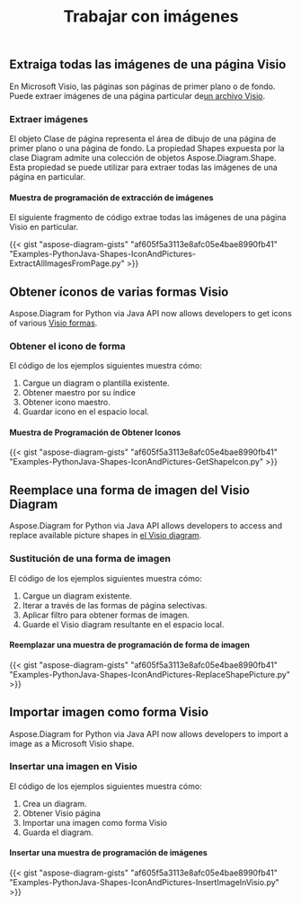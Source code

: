 ﻿---
title: Trabajar con imágenes
type: docs
weight: 70
url: /es/python-java/working-with-images/
description: Esta página describe cómo extraer, reemplazar o insertar una imagen de una página del dibujo Visio con la biblioteca Aspose.Diagram.
---
## **Extraiga todas las imágenes de una página Visio**
 En Microsoft Visio, las páginas son páginas de primer plano o de fondo. Puede extraer imágenes de una página particular de[un archivo Visio](ExtractAllImagesFromPage.vsd).
### **Extraer imágenes**
El objeto Clase de página representa el área de dibujo de una página de primer plano o una página de fondo. La propiedad Shapes expuesta por la clase Diagram admite una colección de objetos Aspose.Diagram.Shape. Esta propiedad se puede utilizar para extraer todas las imágenes de una página en particular.
#### **Muestra de programación de extracción de imágenes**
El siguiente fragmento de código extrae todas las imágenes de una página Visio en particular.

{{< gist "aspose-diagram-gists" "af605f5a3113e8afc05e4bae8990fb41" "Examples-PythonJava-Shapes-IconAndPictures-ExtractAllImagesFromPage.py" >}}
## **Obtener íconos de varias formas Visio**
Aspose.Diagram for Python via Java API now allows developers to get icons of various [Visio formas](Timeline.vss). 
### **Obtener el icono de forma**
El código de los ejemplos siguientes muestra cómo:

1. Cargue un diagram o plantilla existente.
1. Obtener maestro por su índice
1. Obtener icono maestro.
1. Guardar icono en el espacio local.
#### **Muestra de Programación de Obtener Iconos**
{{< gist "aspose-diagram-gists" "af605f5a3113e8afc05e4bae8990fb41" "Examples-PythonJava-Shapes-IconAndPictures-GetShapeIcon.py" >}}
## **Reemplace una forma de imagen del Visio Diagram**
Aspose.Diagram for Python via Java API allows developers to access and replace available picture shapes in [el Visio diagram](ExtractAllImagesFromPage.vsd).
### **Sustitución de una forma de imagen**
El código de los ejemplos siguientes muestra cómo:

1. Cargue un diagram existente.
1. Iterar a través de las formas de página selectivas.
1. Aplicar filtro para obtener formas de imagen.
1. Guarde el Visio diagram resultante en el espacio local.
#### **Reemplazar una muestra de programación de forma de imagen**
{{< gist "aspose-diagram-gists" "af605f5a3113e8afc05e4bae8990fb41" "Examples-PythonJava-Shapes-IconAndPictures-ReplaceShapePicture.py" >}}
## **Importar imagen como forma Visio**
Aspose.Diagram for Python via Java API now allows developers to import a image as a Microsoft Visio shape.
### **Insertar una imagen en Visio**
El código de los ejemplos siguientes muestra cómo:

1. Crea un diagram.
1. Obtener Visio página
1. Importar una imagen como forma Visio
1. Guarda el diagram.
#### **Insertar una muestra de programación de imágenes**
{{< gist "aspose-diagram-gists" "af605f5a3113e8afc05e4bae8990fb41" "Examples-PythonJava-Shapes-IconAndPictures-InsertImageInVisio.py" >}}
